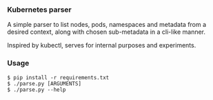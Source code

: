 ### Kubernetes parser ###

A simple parser to list nodes, pods, namespaces and metadata from a desired context, along with chosen sub-metadata in a cli-like manner.

Inspired by kubectl, serves for internal purposes and experiments.

### Usage ###

```console
$ pip install -r requirements.txt
$ ./parse.py [ARGUMENTS]
$ ./parse.py --help
